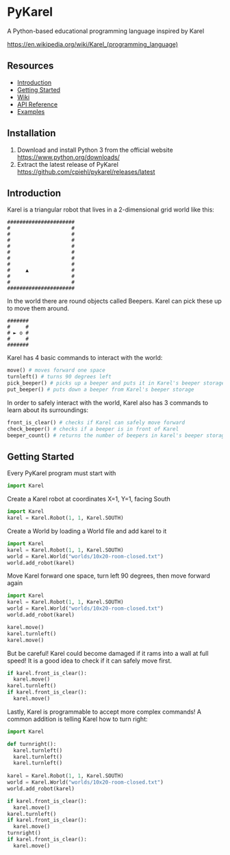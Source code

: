 # PyKarel

A Python-based educational programming language inspired by Karel

https://en.wikipedia.org/wiki/Karel_(programming_language)

## Resources

* [Introduction](https://github.com/cpiehl/pykarel#introduction)
* [Getting Started](https://github.com/cpiehl/pykarel#getting-started)
* [Wiki](https://github.com/cpiehl/pykarel/wiki)
* [API Reference](https://github.com/cpiehl/pykarel/wiki/API-Reference)
* [Examples](https://github.com/cpiehl/pykarel/wiki/Examples)

## Installation

1. Download and install Python 3 from the official website https://www.python.org/downloads/
2. Extract the latest release of PyKarel https://github.com/cpiehl/pykarel/releases/latest

## Introduction

Karel is a triangular robot that lives in a 2-dimensional grid world like this:
```
######################
#                    #
#                    #
#                    #
#                    #
#                    #
#                    #
#                    #
#     ▲              #
#                    #
#                    #
######################
```
In the world there are round objects called Beepers.  Karel can pick these up to move them around.
```
#######
#     #
# ► o #
#     #
#######
```
Karel has 4 basic commands to interact with the world:
```python
move() # moves forward one space
turnleft() # turns 90 degrees left
pick_beeper() # picks up a beeper and puts it in Karel's beeper storage
put_beeper() # puts down a beeper from Karel's beeper storage
```
In order to safely interact with the world, Karel also has 3 commands to learn about its surroundings:
```python
front_is_clear() # checks if Karel can safely move forward
check_beeper() # checks if a beeper is in front of Karel
beeper_count() # returns the number of beepers in karel's beeper storage
```

## Getting Started

Every PyKarel program must start with
```python
import Karel
```
Create a Karel robot at coordinates X=1, Y=1, facing South
```python
import Karel
karel = Karel.Robot(1, 1, Karel.SOUTH)
```
Create a World by loading a World file and add karel to it
```python
import Karel
karel = Karel.Robot(1, 1, Karel.SOUTH)
world = Karel.World("worlds/10x20-room-closed.txt")
world.add_robot(karel)
```
Move Karel forward one space, turn left 90 degrees, then move forward again
```python
import Karel
karel = Karel.Robot(1, 1, Karel.SOUTH)
world = Karel.World("worlds/10x20-room-closed.txt")
world.add_robot(karel)

karel.move()
karel.turnleft()
karel.move()
```
But be careful! Karel could become damaged if it rams into a wall at full speed! It is a good idea to check if it can safely move first.
```python
if karel.front_is_clear():
  karel.move()
karel.turnleft()
if karel.front_is_clear():
  karel.move()
```
Lastly, Karel is programmable to accept more complex commands!  A common addition is telling Karel how to turn right:
```python
import Karel

def turnright():
  karel.turnleft()
  karel.turnleft()
  karel.turnleft()
  
karel = Karel.Robot(1, 1, Karel.SOUTH)
world = Karel.World("worlds/10x20-room-closed.txt")
world.add_robot(karel)

if karel.front_is_clear():
  karel.move()
karel.turnleft()
if karel.front_is_clear():
  karel.move()
turnright()
if karel.front_is_clear():
  karel.move()
```
